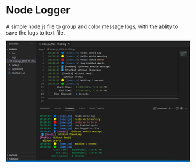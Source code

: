 # Node Logger

A simple node.js file to group and color message logs, with the ablity to save the logs to text file.

![](example.png)

